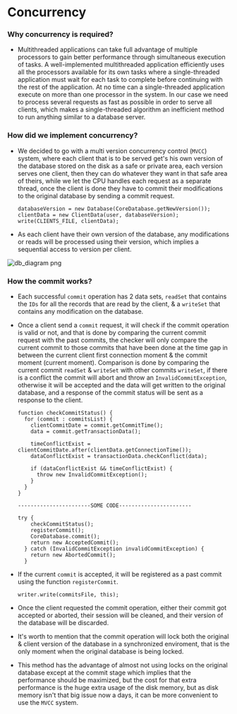 # Concurrency

### Why concurrency is required?
  +  Multithreaded applications can take full advantage of multiple processors to gain better performance through simultaneous execution of tasks.
       A well-implemented multithreaded application efficiently uses all the processors available for its own tasks where a single-threaded application 
       must wait for each task to complete before continuing with the rest of the application. At no time can a single-threaded application execute on 
       more than one processor in the system. In our case we need to process several requests as fast as possible in order to serve all clients, which
       makes a single-threaded algorithm an inefficient method to run anything similar to a database server.
       
   
### How did we implement concurrency?
  + We decided to go with a multi version concurrency control (```MVCC```) system, where each client that is to be served get's his own version of
      the database stored on the disk as a safe or private area, each version serves one client, then they can do whatever they want in that safe
      area of theirs, while we let the CPU handles each request as a separate thread, once the client is done they have to commit their modifications
      to the original database by sending a commit request.
      ```
      databaseVersion = new Database(CoreDatabase.getNewVersion());
      clientData = new ClientData(user, databaseVersion);
      write(CLIENTS_FILE, clientData);
      ```
      
  + As each client have their own version of the database, any modifications or reads will be processed using their version, which implies a 
      sequential access to version per client.
      
  ![db_diagram png](https://user-images.githubusercontent.com/50204418/127238519-2e4660e8-8edd-4ebb-a8c2-00114426bb76.png)

      
### How the commit works?
  + Each successful ```commit``` operation has 2 data sets, ```readSet``` that contains the ```IDs``` for all the records that are read by the client,
      & a  ```writeSet``` that contains any modification on the database.
      
  + Once a client send a ```commit``` request, it will check if the commit operation is valid or not, and that is done by comparing the current commit 
      request with the past commits, the checker will only compare the current commit to those commits that have been done at the time gap in between the
      current client first connection moment & the commit moment (current moment). Comparison is done by comparing the current commit ```readSet``` & 
      ```writeSet``` with other commits ```writeSet```, if there is a conflict the commit will abort and throw an ```InvalidCommitException```, otherwise
      it will be accepted and the data will get written to the original database, and a response of the commit status will be sent as a response
      to the client.
      ```
      function checkCommitStatus() {
        for (commit : commitsList) {
          clientCommitDate = commit.getCommitTime();
          data = commit.getTransactionData();

          timeConflictExist = clientCommitDate.after(clientData.getConnectionTime());
          dataConflictExist = transactionData.checkConflict(data);

          if (dataConflictExist && timeConflictExist) {
            throw new InvalidCommitException();
          }
        }
      }
      
      -----------------------SOME CODE-----------------------
      
      try {
          checkCommitStatus();
          registerCommit();
          CoreDatabase.commit();
          return new AcceptedCommit();
        } catch (InvalidCommitException invalidCommitException) {
          return new AbortedCommit();
        }
      ```
      
  + If the current ```commit``` is accepted, it will be registered as a past commit using the function ```registerCommit```.
      ```
      writer.write(commitsFile, this);
      ```
      
  + Once the client requested the commit operation, either their commit got accepted or aborted, their session will be cleaned, and their version
      of the database will be discarded.
      
  + It's worth to mention that the commit operation will lock both the original & client version of the database in a synchronized enviroment, that is the 
      only moment when the original database is being locked.
      
  + This method has the advantage of almost not using locks on the original database except at the commit stage which implies that the performance should
      be maximized, but the cost for that extra performance is the huge extra usage of the disk memory, but as disk memory isn't that big issue now a days,
      it can be more convenient to use the ```MVCC``` system.
      
